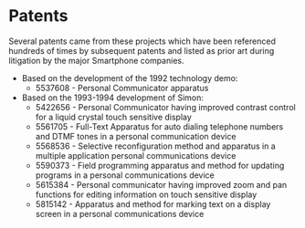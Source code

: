 # Patents
Several patents came from these projects which have been referenced hundreds of times by subsequent patents and listed as prior art during litigation by the major Smartphone companies.
* Based on the development of the 1992 technology demo:
  * 5537608 - Personal Communicator apparatus
* Based on the 1993-1994 development of Simon:
  * 5422656 - Personal Communicator having improved contrast control for a liquid crystal touch sensitive display
  * 5561705	- Full-Text	Apparatus for auto dialing telephone numbers and DTMF tones in a personal communication device
  * 5568536 - Selective reconfiguration method and apparatus in a multiple application personal communications device
  * 5590373 - Field programming apparatus and method for updating programs in a personal communications device
  * 5615384 - Personal communicator having improved zoom and pan functions for editing information on touch sensitive display
  * 5815142 - Apparatus and method for marking text on a display screen in a personal communications device
